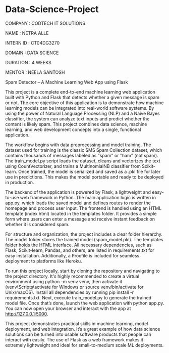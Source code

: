 # Data-Science-Project

COMPANY : CODTECH IT SOLUTIONS

NAME : NETRA ALLE

INTERN ID : CT04DG3270

DOMAIN : DATA SCIENCE

DURATION : 4 WEEKS

MENTOR : NEELA SANTOSH

Spam Detector – A Machine Learning Web App using Flask

This project is a complete end-to-end machine learning web application built with Python and Flask that detects whether a given message is spam or not. The core objective of this application is to demonstrate how machine learning models can be integrated into real-world software systems. By using the power of Natural Language Processing (NLP) and a Naive Bayes classifier, the system can analyze text inputs and predict whether the content is likely spam. This project combines data science, machine learning, and web development concepts into a single, functional application.

The workflow begins with data preprocessing and model training. The dataset used for training is the classic SMS Spam Collection dataset, which contains thousands of messages labeled as "spam" or "ham" (not spam). The train_model.py script loads the dataset, cleans and vectorizes the text using CountVectorizer, and trains a MultinomialNB classifier from Scikit-learn. Once trained, the model is serialized and saved as a .pkl file for later use in predictions. This makes the model portable and ready to be deployed in production.

The backend of the application is powered by Flask, a lightweight and easy-to-use web framework in Python. The main application logic is written in app.py, which loads the saved model and defines routes to render the homepage and process user input. The frontend is handled using an HTML template (index.html) located in the templates folder. It provides a simple form where users can enter a message and receive instant feedback on whether it is considered spam.

For structure and organization, the project includes a clear folder hierarchy. The model folder stores the trained model (spam_model.pkl). The templates folder holds the HTML interface. All necessary dependencies, such as Flask, Scikit-learn, Pandas, and others, are listed in requirements.txt for easy installation. Additionally, a Procfile is included for seamless deployment to platforms like Heroku.

To run this project locally, start by cloning the repository and navigating to the project directory. It's highly recommended to create a virtual environment using python -m venv venv, then activate it (venv\Scripts\activate for Windows or source venv/bin/activate for Unix/macOS). Install all dependencies by running pip install -r requirements.txt. Next, execute train_model.py to generate the trained model file. Once that’s done, launch the web application with python app.py. You can now open your browser and interact with the app at http://127.0.0.1:5000.

This project demonstrates practical skills in machine learning, model deployment, and web integration. It’s a great example of how data science solutions can be turned into usable software products that people can interact with easily. The use of Flask as a web framework makes it extremely lightweight and ideal for small-to-medium scale ML deployments.
